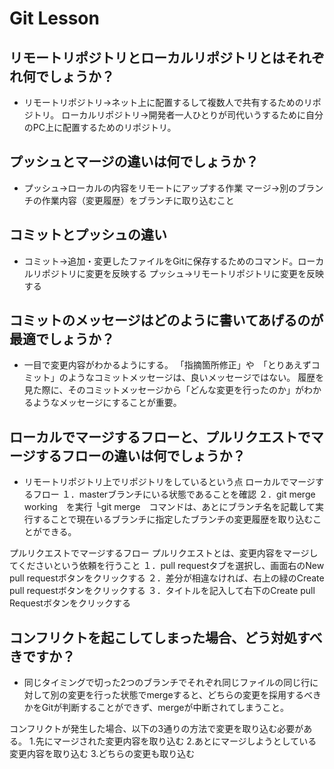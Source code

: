 # Git Lesson

## リモートリポジトリとローカルリポジトリとはそれぞれ何でしょうか？
- リモートリポジトリ→ネット上に配置するして複数人で共有するためのリポジトリ。
ローカルリポジトリ→開発者一人ひとりが司代いうするために自分のPC上に配置するためのリポジトリ。

## プッシュとマージの違いは何でしょうか？
- プッシュ→ローカルの内容をリモートにアップする作業
マージ→別のブランチの作業内容（変更履歴）をブランチに取り込むこと

## コミットとプッシュの違い
- コミット→追加・変更したファイルをGitに保存するためのコマンド。ローカルリポジトリに変更を反映する
プッシュ→リモートリポジトリに変更を反映する

## コミットのメッセージはどのように書いてあげるのが最適でしょうか？
- 一目で変更内容がわかるようにする。
「指摘箇所修正」や　「とりあえずコミット」のようなコミットメッセージは、良いメッセージではない。
履歴を見た際に、そのコミットメッセージから「どんな変更を行ったのか」がわかるようなメッセージにすることが重要。

## ローカルでマージするフローと、プルリクエストでマージするフローの違いは何でしょうか？
- リモートリポジトリ上でリポジトリをしているという点
ローカルでマージするフロー
１．masterブランチにいる状態であることを確認
２．git merge working　を実行
└git merge　コマンドは、あとにブランチ名を記載して実行することで現在いるブランチに指定したブランチの変更履歴を取り込むことができる。

プルリクエストでマージするフロー
プルリクエストとは、変更内容をマージしてくださいという依頼を行うこと
１．pull requestタブを選択し、画面右のNew pull requestボタンをクリックする
２．差分が相違なければ、右上の緑のCreate pull requestボタンをクリックする
３．タイトルを記入して右下のCreate pull Requestボタンをクリックする

## コンフリクトを起こしてしまった場合、どう対処すべきですか？
- 同じタイミングで切った2つのブランチでそれぞれ同じファイルの同じ行に対して別の変更を行った状態でmergeすると、どちらの変更を採用するべきかをGitが判断することができず、mergeが中断されてしまうこと。

コンフリクトが発生した場合、以下の3通りの方法で変更を取り込む必要がある。
1.先にマージされた変更内容を取り込む
2.あとにマージしようとしている変更内容を取り込む
3.どちらの変更も取り込む
